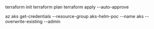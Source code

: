 terraform init
terraform plan
terraform apply --auto-approve

az aks get-credentials --resource-group aks-helm-poc --name aks --overwrite-existing --admin
